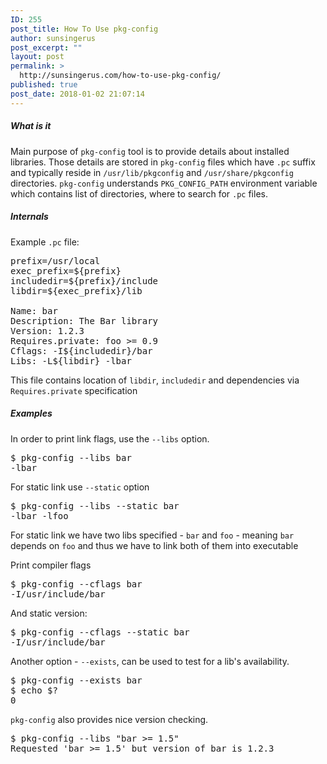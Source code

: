```yaml
---
ID: 255
post_title: How To Use pkg-config
author: sunsingerus
post_excerpt: ""
layout: post
permalink: >
  http://sunsingerus.com/how-to-use-pkg-config/
published: true
post_date: 2018-01-02 21:07:14
---
```

<h5>What is it</h5>
Main purpose of <code>pkg-config</code> tool is to provide details about installed libraries. Those details are stored in <code>pkg-config</code> files which have <code>.pc</code> suffix and typically reside in <code>/usr/lib/pkgconfig</code> and <code>/usr/share/pkgconfig</code> directories. <code>pkg-config</code> understands <code>PKG_CONFIG_PATH</code> environment variable which contains list of directories, where to search for <code>.pc</code> files.

<h5>Internals</h5>
Example <code>.pc</code> file:

<pre>
prefix=/usr/local
exec_prefix=${prefix}
includedir=${prefix}/include
libdir=${exec_prefix}/lib

Name: bar
Description: The Bar library
Version: 1.2.3
Requires.private: foo >= 0.9
Cflags: -I${includedir}/bar
Libs: -L${libdir} -lbar
</pre>

This file contains location of <code>libdir</code>, <code>includedir</code> and dependencies via <code>Requires.private</code> specification

<h5>Examples</h5>

In order to print link flags, use the <code>--libs</code> option.
<pre>
$ pkg-config --libs bar
-lbar
</pre>
For static link use <code>--static</code> option
<pre>
$ pkg-config --libs --static bar
-lbar -lfoo
</pre>
For static link we have two libs specified - <code>bar</code> and <code>foo</code> - meaning <code>bar</code> depends on <code>foo</code> and thus we have to link both of them into executable

Print compiler flags
<pre>
$ pkg-config --cflags bar
-I/usr/include/bar
</pre>
And static version:
<pre>
$ pkg-config --cflags --static bar
-I/usr/include/bar
</pre>

Another option - <code>--exists</code>, can be used to test for a lib's availability.
<pre>
$ pkg-config --exists bar
$ echo $?
0
</pre>

<code>pkg-config</code> also provides nice version checking.

<pre>
$ pkg-config --libs "bar >= 1.5"
Requested 'bar >= 1.5' but version of bar is 1.2.3
</pre>